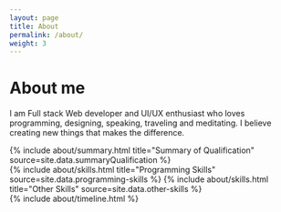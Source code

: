 ```yaml
---
layout: page
title: About
permalink: /about/
weight: 3
---
```


# **About me**

I am Full stack Web developer and UI/UX enthusiast who loves programming, designing, speaking, traveling and meditating. I believe creating new things that makes the difference. 

<div class="row">
{% include about/summary.html title="Summary of Qualification" source=site.data.summaryQualification %}
</div>
<!--<div class= "row">
{% include about/education.html title="Education" source="site.data.education" %}
</div>-->

<div class="row">
{% include about/skills.html title="Programming Skills" source=site.data.programming-skills %}
{% include about/skills.html title="Other Skills" source=site.data.other-skills %}
</div>

<div class="row">
{% include about/timeline.html %}
</div>

